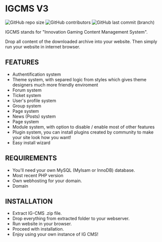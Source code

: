 # IGCMS V3

![GitHub repo size](https://img.shields.io/github/repo-size/NinjonikSVK/igcmsv3)
![GitHub contributors](https://img.shields.io/github/contributors/NinjonikSVK/igcmsv3)
![GitHub last commit (branch)](https://img.shields.io/github/last-commit/NinjonikSVK/igcmsv3/master)

IGCMS stands for "Innovation Gaming Content Management System".

Drop all content of the downloaded archive into your website.
Then simply run your website in internet browser.

## FEATURES
- Authentification system
- Theme system, with separed logic from styles which gives theme designers much more friendly enviroment
- Forum system
- Ticket system
- User's profile system
- Group system
- Page system
- News (Posts) system
- Page system
- Module system, with option to disable / enable most of other features
- Plugin system, you can install plugins created by community to make your site look how you want!
- Easy install wizard

## REQUIREMENTS
- You'll need your own MySQL (MyIsam or InnoDB) database.
- Most recent PHP version
- Own webhosting for your domain.
- Domain

## INSTALLATION
- Extract IG-CMS .zip file.
- Drop everything from extracted folder to your webserver.
- Run website in your browser.
- Proceed with installation.
- Enjoy using your own instance of IG CMS!
